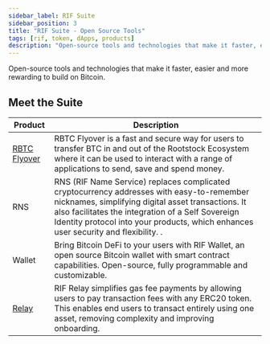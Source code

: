 ```yaml
---
sidebar_label: RIF Suite
sidebar_position: 3
title: "RIF Suite - Open Source Tools"
tags: [rif, token, dApps, products]
description: "Open-source tools and technologies that make it faster, easier and more rewarding to build on Bitcoin."
---
```


Open-source tools and technologies that make it faster, easier and more rewarding to build on Bitcoin.

## Meet the Suite

| Product                                                      | Description                                                                                    |
| ----------------------------------------------------------- | ---------------------------------------------------------------------------------------------- |
| [RBTC Flyover](/developers/integrate/flyover/) | RBTC Flyover is a fast and secure way for users to transfer BTC in and out of the Rootstock Ecosystem where it can be used to interact with a range of applications to send, save and spend money. |
| RNS | RNS (RIF Name Service) replaces complicated cryptocurrency addresses with easy-to-remember nicknames, simplifying digital asset transactions. It also facilitates the integration of a Self Sovereign Identity protocol into your products, which enhances user security and flexibility. .|
| Wallet | Bring Bitcoin DeFi to your users with RIF Wallet, an open source Bitcoin wallet with smart contract capabilities. Open-source, fully programmable and customizable.|
| [Relay](/developers/integrate/rif-relay/) | RIF Relay simplifies gas fee payments by allowing users to pay transaction fees with any ERC20 token. This enables end users to transact entirely using one asset, removing complexity and improving onboarding.|